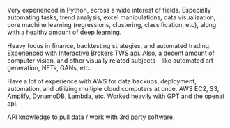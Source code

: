 Very experienced in Python, across a wide interest of fields. Especially automating tasks, trend analysis, excel manipulations, data visualization, core machine learning (regressions, clustering, classification, etc), along with a healthy amount of deep learning.

Heavy focus in finance, backtesting strategies, and automated trading. Experienced with Interactive Brokers TWS api. Also, a decent amount of computer vision, and other visually related subjects - like automated art generation, NFTs, GANs, etc.

Have a lot of experience with AWS for data backups, deployment, automation, and utilizing multiple cloud computers at once. AWS EC2, S3, Amplify, DynamoDB, Lambda, etc. Worked heavily with GPT and the openai api.

API knowledge to pull data / work with 3rd party software.
